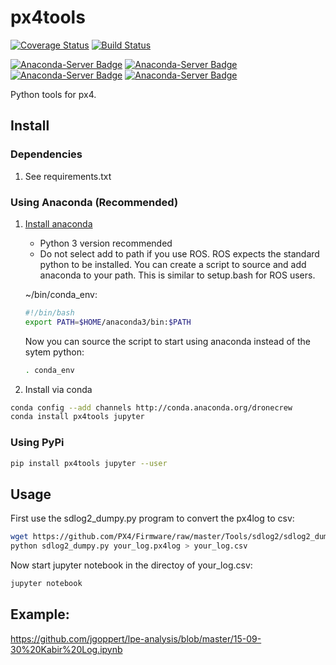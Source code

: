 
# px4tools

[![Coverage Status](https://coveralls.io/repos/github/dronecrew/px4tools/badge.svg?branch=master?dummy=dummy)](https://coveralls.io/github/dronecrew/px4tools?branch=master)
[![Build Status](https://travis-ci.org/dronecrew/px4tools.svg?branch=master)](https://travis-ci.org/dronecrew/px4tools)

[![Anaconda-Server Badge](https://anaconda.org/dronecrew/px4tools/badges/version.svg)](https://anaconda.org/dronecrew/px4tools)
[![Anaconda-Server Badge](https://anaconda.org/dronecrew/px4tools/badges/license.svg)](https://anaconda.org/dronecrew/px4tools)
[![Anaconda-Server Badge](https://anaconda.org/dronecrew/px4tools/badges/downloads.svg)](https://anaconda.org/dronecrew/px4tools)
[![Anaconda-Server Badge](https://anaconda.org/dronecrew/px4tools/badges/installer/conda.svg)](https://conda.anaconda.org/dronecrew)

Python tools for px4.

## Install

### Dependencies

1. See requirements.txt

### Using Anaconda (Recommended)

1. [Install anaconda](http://docs.continuum.io/anaconda/install)

	* Python 3 version recommended
	* Do not select add to path if you use ROS. ROS expects the standard python to be installed. You can create a script to source and add anaconda to your path. This is similar to setup.bash for ROS users.

	~/bin/conda_env:

	```bash
	#!/bin/bash
	export PATH=$HOME/anaconda3/bin:$PATH
	```

	Now you can source the script to start using anaconda instead of the sytem python:

	```bash
	. conda_env
	```

2. Install via conda
```bash
conda config --add channels http://conda.anaconda.org/dronecrew
conda install px4tools jupyter
```

### Using PyPi
```bash
pip install px4tools jupyter --user
```

## Usage

First use the sdlog2_dumpy.py program to convert the px4log to csv:

```bash
wget https://github.com/PX4/Firmware/raw/master/Tools/sdlog2/sdlog2_dump.py
python sdlog2_dumpy.py your_log.px4log > your_log.csv
```

Now start jupyter notebook in the directoy of your_log.csv:

```bash
jupyter notebook
```

## Example:

https://github.com/jgoppert/lpe-analysis/blob/master/15-09-30%20Kabir%20Log.ipynb
